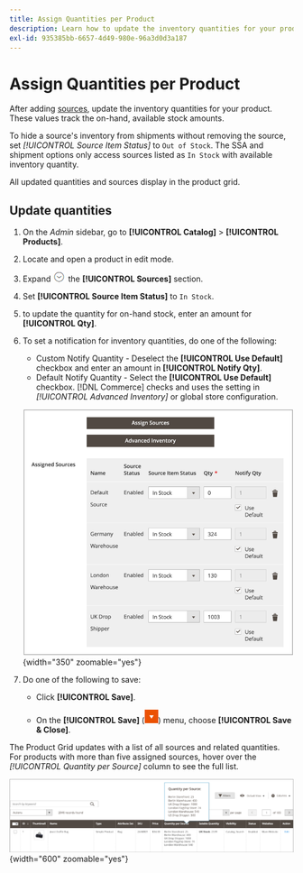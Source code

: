 ```yaml
---
title: Assign Quantities per Product
description: Learn how to update the inventory quantities for your product and track the on-hand, available stock amounts.
exl-id: 935385bb-6657-4d49-980e-96a3d0d3a187
---
```

# Assign Quantities per Product

After adding [sources](sources-assign-per-product.md), update the inventory quantities for your product. These values track the on-hand, available stock amounts.

To hide a source's inventory from shipments without removing the source, set _[!UICONTROL Source Item Status]_ to `Out of Stock`. The SSA and shipment options only access sources listed as `In Stock` with available inventory quantity.

All updated quantities and sources display in the product grid.

## Update quantities

1. On the _Admin_ sidebar, go to **[!UICONTROL Catalog]** > **[!UICONTROL Products]**.

1. Locate and open a product in edit mode.

1. Expand ![Expansion selector](../assets/icon-display-expand.png) the **[!UICONTROL Sources]** section.

1. Set **[!UICONTROL Source Item Status]** to `In Stock`.

1. to update the quantity for on-hand stock, enter an amount for **[!UICONTROL Qty]**.

1. To set a notification for inventory quantities, do one of the following:

   - Custom Notify Quantity - Deselect the **[!UICONTROL Use Default]** checkbox and enter an amount in **[!UICONTROL Notify Qty]**.
   - Default Notify Quantity - Select the **[!UICONTROL Use Default]** checkbox. [!DNL Commerce] checks and uses the setting in _[!UICONTROL Advanced Inventory]_ or global store configuration.

   ![Update Product Quantities per Source](assets/inventory-product-quantity-edit.png){width="350" zoomable="yes"}

1. Do one of the following to save:

   - Click **[!UICONTROL Save]**.

   - On the **[!UICONTROL Save]** (![Menu arrow](../assets/icon-menu-down-arrow-red.png)) menu, choose **[!UICONTROL Save & Close]**.


The Product Grid updates with a list of all sources and related quantities. For products with more than five assigned sources, hover over the _[!UICONTROL Quantity per Source]_ column to see the full list.

![Product quantities per source](assets/inventory-product-quantity.png){width="600" zoomable="yes"}
